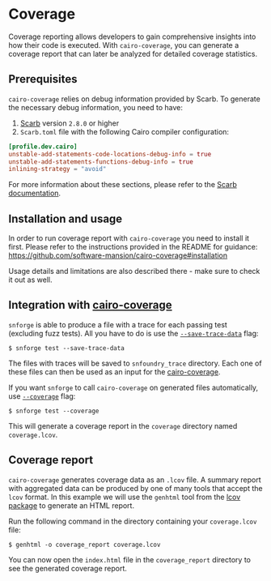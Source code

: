 # Coverage

Coverage reporting allows developers to gain comprehensive insights into how their code is executed.
With `cairo-coverage`, you can generate a coverage report that can later be analyzed for detailed coverage statistics.

## Prerequisites

`cairo-coverage` relies on debug information provided by Scarb. To generate the necessary debug information, you need to have:

1. [Scarb](https://github.com/software-mansion/scarb) version `2.8.0` or higher
2. `Scarb.toml` file with the following Cairo compiler configuration:
```toml
[profile.dev.cairo]
unstable-add-statements-code-locations-debug-info = true
unstable-add-statements-functions-debug-info = true
inlining-strategy = "avoid"
```
For more information about these sections, please refer to the [Scarb documentation](https://docs.swmansion.com/scarb/docs/reference/manifest.html#cairo).

## Installation and usage

In order to run coverage report with `cairo-coverage` you need to install it first. 
Please refer to the instructions provided in the README for guidance:
<https://github.com/software-mansion/cairo-coverage#installation>

Usage details and limitations are also described there - make sure to check it out as well.  

## Integration with [cairo-coverage](https://github.com/software-mansion/cairo-coverage)

`snforge` is able to produce a file with a trace for each passing test (excluding fuzz tests).
All you have to do is use the [`--save-trace-data`](../appendix/snforge/test.md#--save-trace-data) flag:

```shell
$ snforge test --save-trace-data
```

The files with traces will be saved to `snfoundry_trace` directory. Each one of these files can then be used as an input
for the [cairo-coverage](https://github.com/software-mansion/cairo-coverage).

If you want `snforge` to call `cairo-coverage` on generated files automatically, use [`--coverage`](../appendix/snforge/test.md#--coverage) flag:

```shell
$ snforge test --coverage
```

This will generate a coverage report in the `coverage` directory named `coverage.lcov`.

## Coverage report

`cairo-coverage` generates coverage data as an `.lcov` file. A summary report with aggregated data can be produced by one of many tools that accept the `lcov` format.
In this example we will use the `genhtml` tool from the [lcov package](https://github.com/linux-test-project/lcov/tree/master) to generate an HTML report.

Run the following command in the directory containing your `coverage.lcov` file:

```shell
$ genhtml -o coverage_report coverage.lcov
```

You can now open the `index.html` file in the `coverage_report` directory to see the generated coverage report.